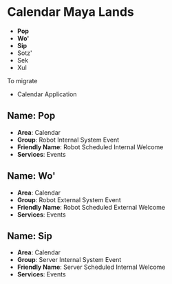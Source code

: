 # Calendar Maya Lands


- __Pop__
- __Wo'__
- __Sip__
- Sotz'
- Sek
- Xul

To migrate

- Calendar Application

## Name: Pop

- __Area__: Calendar
- __Group__: Robot Internal System Event
- __Friendly Name__: Robot Scheduled Internal Welcome
- __Services__: Events

## Name: Wo'

- __Area__: Calendar
- __Group__: Robot External System Event
- __Friendly Name__: Robot Scheduled External Welcome
- __Services__: Events

## Name: Sip

- __Area__: Calendar
- __Group__: Server Internal System Event
- __Friendly Name__: Server Scheduled Internal Welcome
- __Services__: Events

